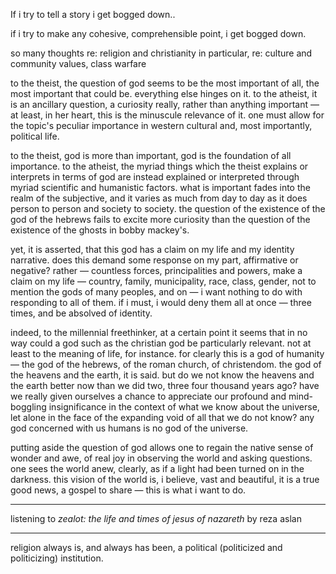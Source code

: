 If i try to tell a story i get bogged down..

if i try to make any cohesive, comprehensible point, i get bogged down.

so many thoughts re: religion and christianity in particular, re: culture and 
community values, class warfare

to the theist, the question of god seems to be the most important of all, the 
most important that could be. everything else hinges on it. to the atheist, it 
is an ancillary question, a curiosity really, rather than anything important — 
at least, in her heart, this is the minuscule relevance of it. one must allow 
for the topic's peculiar importance in western cultural and, most importantly, 
political life.

to the theist, god is more than important, god is the foundation of all 
importance. to the atheist, the myriad things which the theist explains or 
interprets in terms of god are instead explained or interpreted through myriad 
scientific and humanistic factors. what is important fades into the realm of the 
subjective, and it varies as much from day to day as it does person to person 
and society to society. the question of the existence of the god of the hebrews 
fails to excite more curiosity than the question of the existence of the ghosts 
in bobby mackey's.

yet, it is asserted, that this god has a claim on my life and my identity 
narrative. does this demand some response on my part, affirmative or negative? 
rather — countless forces, principalities and powers, make a claim on my life — 
country, family, municipality, race, class, gender, not to mention the gods of 
many peoples, and on — i want nothing to do with responding to all of them. if i 
must, i would deny them all at once — three times, and be absolved of identity.

indeed, to the millennial freethinker, at a certain point it seems that in no 
way could a god such as the christian god be particularly relevant. not at least 
to the meaning of life, for instance. for clearly this is a god of humanity — 
the god of the hebrews, of the roman church, of christendom. the god of the 
heavens and the earth, it is said. but do we not know the heavens and the earth 
better now than we did two, three four thousand years ago? have we really given 
ourselves a chance to appreciate our profound and mind-boggling insignificance 
in the context of what we know about the universe, let alone in the face of the 
expanding void of all that we do not know? any god concerned with us humans is 
no god of the universe.

putting aside the question of god allows one to regain the native sense of 
wonder and awe, of real joy in observing the world and asking questions. one 
sees the world anew, clearly, as if a light had been turned on in the darkness. 
this vision of the world is, i believe, vast and beautiful, it is a true good 
news, a gospel to share — this is what i want to do.

---

listening to
*zealot: the life and times of jesus of nazareth*
by reza aslan

---

religion always is, and always has been, a political (politicized and 
politicizing) institution.
